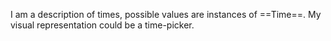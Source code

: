 I am a description of times, possible values are instances of ==Time==. My visual representation could be a time-picker.